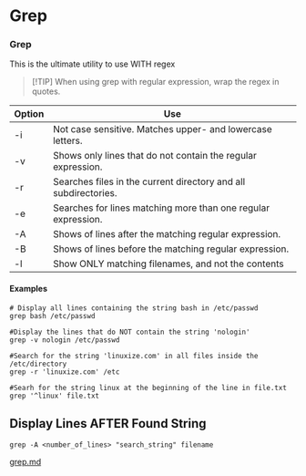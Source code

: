 # Grep

### Grep

This is the ultimate utility to use WITH regex

> \[!TIP] When using grep with regular expression, wrap the regex in quotes.

| Option | Use                                                             |
| ------ | --------------------------------------------------------------- |
| -i     | Not case sensitive. Matches upper- and lowercase letters.       |
| -v     | Shows only lines that do not contain the regular expression.    |
| -r     | Searches files in the current directory and all subdirectories. |
| -e     | Searches for lines matching more than one regular expression.   |
| -A     | Shows of lines after the matching regular expression.           |
| -B     | Shows of lines before the matching regular expression.          |
| -l     | Show ONLY matching filenames, and not the contents              |

#### Examples

```
# Display all lines containing the string bash in /etc/passwd
grep bash /etc/passwd

#Display the lines that do NOT contain the string 'nologin'
grep -v nologin /etc/passwd

#Search for the string 'linuxize.com' in all files inside the /etc/directory
grep -r 'linuxize.com' /etc

#Searh for the string linux at the beginning of the line in file.txt
grep '^linux' file.txt

```

## Display Lines AFTER Found String

`grep -A <number_of_lines> "search_string" filename`

[grep.md](grep.md "mention")
